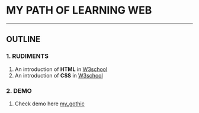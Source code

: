 # MY PATH OF LEARNING WEB

---

## OUTLINE

### 1. RUDIMENTS

1. An introduction of **HTML** in [W3school](http://www.w3school.com.cn/html/index.asp)
2. An introduction of **CSS** in [W3school](http://www.w3school.com.cn/css/index.asp)

### 2. DEMO

1. Check demo here [my_gothic](https://kunduin.github.io/Web-Begin/my_gothic.html)


